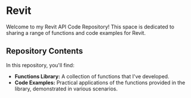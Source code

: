 # Revit

Welcome to my Revit API Code Repository! This space is dedicated to sharing a range of functions and code examples for Revit.

## Repository Contents

In this repository, you'll find:

- **Functions Library:** A collection of functions that I've developed.
- **Code Examples:** Practical applications of the functions provided in the library, demonstrated in various scenarios.
